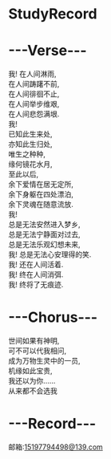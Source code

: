 # StudyRecord

# ---Verse--- #
我!
在人间淋雨,  
在人间踌躇不前,  
在人间徘徊不止,  
在人间举步维艰,  
在人间悲怨满垠.  
我!  
已知此生来处,  
亦知此生归处,  
唯生之种种,  
缘何镜花水月,  
至此以后,  
余下爱情在居无定所,  
余下身躯在四处漂泊,  
余下灵魂在随意流放.  
我!  
总是无法安然进入梦乡,  
总是无法宁静面对过去,  
总是无法乐观幻想未来,  
我! 总是无法心安理得的笑.  
我! 还在人间活着.  
我! 终在人间消弭.  
我! 终将了无痕迹.

# ---Chorus--- #
世间如果有神明,  
可不可以代我相问,  
成为万物生灵中的一员,  
机缘如此宝贵,  
我还以为你......  
从来都不会选我
# ---Record--- #
邮箱:15197794498@139.com
